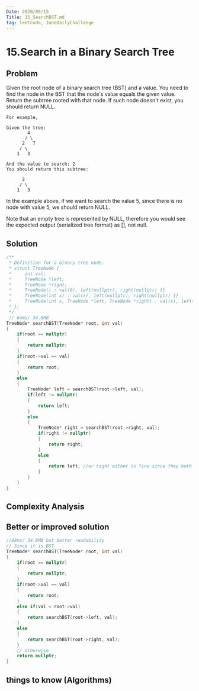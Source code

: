 ```yaml
---
Date: 2020/06/15 
Title: 15_SearchBST.md
tag: leetcode, JuneDailyChallenge
---
```

# 15.Search in a Binary Search Tree

## Problem
Given the root node of a binary search tree (BST) and a value. You need to find the node in the BST that the node's value equals the given value. Return the subtree rooted with that node. If such node doesn't exist, you should return NULL.
```
For example, 

Given the tree:
        4
       / \
      2   7
     / \
    1   3

And the value to search: 2
You should return this subtree:

      2     
     / \   
    1   3
```
In the example above, if we want to search the value 5, since there is no node with value 5, we should return NULL.

Note that an empty tree is represented by NULL, therefore you would see the expected output (serialized tree format) as [], not null.
## Solution
```cpp
/**
 * Definition for a binary tree node.
 * struct TreeNode {
 *     int val;
 *     TreeNode *left;
 *     TreeNode *right;
 *     TreeNode() : val(0), left(nullptr), right(nullptr) {}
 *     TreeNode(int x) : val(x), left(nullptr), right(nullptr) {}
 *     TreeNode(int x, TreeNode *left, TreeNode *right) : val(x), left(left), right(right) {}
 * };
 */
 // 64ms/ 34.8MB
TreeNode* searchBST(TreeNode* root, int val) 
{
    if(root == nullptr)
    {
        return nullptr;
    }
    if(root->val == val)
    {
        return root;
    }
    else
    {
        TreeNode* left = searchBST(root->left, val);
        if(left != nullptr)
        {
            return left;
        }
        else
        {
            TreeNode* right = searchBST(root->right, val);
            if(right != nullptr)
            {
                return right;
            }
            else
            {
                return left; //or right either is fine since they both nullptr
            }
        }
    }
}
```
## Complexity Analysis

## Better or improved solution
```cpp
//68ms/ 34.8MB but better readability 
// Since it is BST
TreeNode* searchBST(TreeNode* root, int val) 
{
    if(root == nullptr)
    {
        return nullptr;
    }
    if(root->val == val)
    {
        return root;
    }
    else if(val < root->val)
    {
        return searchBST(root->left, val);
    }
    else
    {
        return searchBST(root->right, val);
    }
    // otherwise 
    return nullptr;
}
```

## things to know (Algorithms)